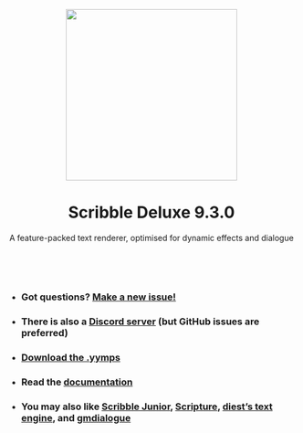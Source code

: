 <p align="center"><img src="https://raw.githubusercontent.com/JujuAdams/scribble/master/LOGO.png" style="display:block; margin:auto; width:300px"></p>
<h1 align="center">Scribble Deluxe 9.3.0</h1>
<p align="center">A feature-packed text renderer, optimised for dynamic effects and dialogue</p>

&nbsp;

&nbsp;

- ### Got questions? [Make a new issue!](https://github.com/JujuAdams/Scribble/issues/new)
- ### There is also a [Discord server](https://discord.gg/hwgWpnsNw2) (but GitHub issues are preferred)
- ### [Download the .yymps](https://github.com/JujuAdams/scribble/releases/)
- ### Read the [documentation](http://jujuadams.github.io/Scribble)
- ### You may also like [Scribble Junior](https://www.github.com/jujuadams/ScribbleJunior/), [Scripture](https://pixelatedpope.itch.io/scripture), [diest’s text engine](http://michaelvandiest.com/advanced-dialogue-box/), and [gmdialogue](https://github.com/danielpancake/gmdialogue)
